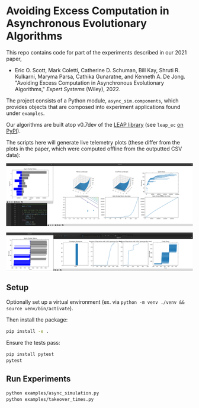 # Avoiding Excess Computation in Asynchronous Evolutionary Algorithms

This repo contains code for part of the experiments described in our 2021 paper,

 - Eric O. Scott, Mark Coletti, Catherine D. Schuman, Bill Kay, Shruti R. Kulkarni, Maryma Parsa, Cathika Gunaratne, and Kenneth A. De Jong.  "Avoiding Excess Computation in Asynchronous Evolutionary Algorithms," _Expert Systems_ (Wiley), 2022.

The project consists of a Python module, `async_sim.components`, which provides objects that are composed
into experiment applications found under `examples`.

Our algorithms are built atop v0.7dev of the [LEAP library](https://leap-gmu.readthedocs.io/) (see `leap_ec` [on PyPI](https://pypi.org/project/leap-ec/)).

The scripts here will generate live telemetry plots (these differ from the plots in the paper, which were computed offline from the outputted CSV data):

![Image of example](_static/async_figure.png)

![Image of example](_static/takeover_times_figure.png)


## Setup

Optionally set up a virtual environment (ex. via `python -m venv ./venv && source venv/bin/activate`).

Then install the package:

```bash
pip install -e .
```

Ensure the tests pass:

```bash
pip install pytest
pytest
```

## Run Experiments

```bash
python examples/async_simulation.py
python examples/takeover_times.py
```
